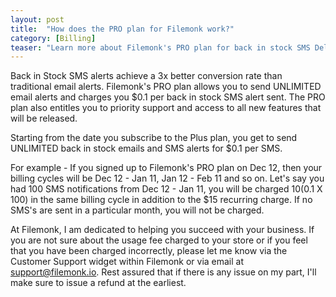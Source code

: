 ```yaml
---
layout: post
title:  "How does the PRO plan for Filemonk work?"
category: [Billing]
teaser: "Learn more about Filemonk's PRO plan for back in stock SMS Delivery"
---
```


Back in Stock SMS alerts achieve a 3x better conversion rate than traditional email alerts. Filemonk's PRO plan allows you to send UNLIMITED email alerts and charges you $0.1 per back in stock SMS alert sent. The PRO plan also entitles you to priority support and access to all new features that will be released.

Starting from the date you subscribe to the Plus plan, you get to send UNLIMITED back in stock emails and SMS alerts for $0.1 per SMS.

For example - If you signed up to Filemonk's PRO plan on Dec 12, then your billing cycles will be Dec 12 - Jan 11, Jan 12 - Feb 11 and so on. Let's say you had 100 SMS notifications from Dec 12 - Jan 11, you will be charged $10 ($0.1 X 100) in the same billing cycle in addition to the $15 recurring charge. If no SMS's are sent in a particular month, you will not be charged.

At Filemonk, I am dedicated to helping you succeed with your business. If you are not sure about the usage fee charged to your store or if you feel that you have been charged incorrectly, please let me know via the Customer Support widget within Filemonk or via email at <a href="mailto:support@filemonk.io">support@filemonk.io</a>. Rest assured that if there is any issue on my part, I'll make sure to issue a refund at the earliest.
